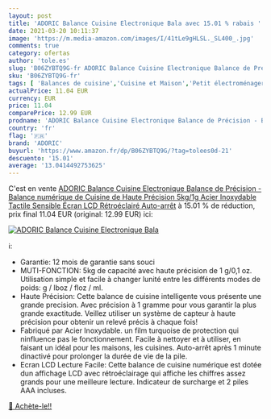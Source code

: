 ```yaml
---
layout: post
title: 'ADORIC Balance Cuisine Electronique Bala avec 15.01 % rabais '
date: 2021-03-20 10:11:37
image: 'https://m.media-amazon.com/images/I/41tLe9gHLSL._SL400_.jpg'
comments: true
category: ofertas
author: 'tole.es'
slug: 'B06ZYBTQ9G-fr ADORIC Balance Cuisine Electronique Balance de Précision -...'
sku: 'B06ZYBTQ9G-fr'
tags: [ 'Balances de cuisine','Cuisine et Maison','Petit électroménager','adoric', ]
actualPrice: 11.04 EUR
currency: EUR
price: 11.04
comparePrice: 12.99 EUR
prodname: 'ADORIC Balance Cuisine Electronique Balance de Précision - Balance numérique de Cuisine de Haute Précision  5kg/1g  Acier Inoxydable Tactile Sensible Écran LCD Rétroéclairé Auto-arrêt'
country: 'fr'
flag: '🇫🇷'
brand: 'ADORIC'
buyurl: 'https://www.amazon.fr/dp/B06ZYBTQ9G/?tag=tolees0d-21'
descuento: '15.01'
average: '13.0414492753625'
---
```


C'est en vente [ADORIC Balance Cuisine Electronique Balance de Précision - Balance numérique de Cuisine de Haute Précision  5kg/1g  Acier Inoxydable Tactile Sensible Écran LCD Rétroéclairé Auto-arrêt](https://www.amazon.fr/dp/B06ZYBTQ9G/?tag=tolees0d-21)  à  15.01 % de réduction, prix final  11.04 EUR (original: 12.99 EUR) ici:

[![ADORIC Balance Cuisine Electronique Bala](https://m.media-amazon.com/images/I/41tLe9gHLSL._SL400_.jpg)](https://www.amazon.fr/dp/B06ZYBTQ9G/?tag=tolees0d-21)

ℹ️:

- Garantie: 12 mois de garantie sans souci
- MUTI-FONCTION: 5kg de capacité avec haute précision de 1 g/0,1 oz. Utilisation simple et facile à changer lunité entre les différents modes de poids: g / lboz / floz / ml.
- Haute Précision: Cette balance de cuisine intelligente vous présente une grande precision. Avec précision à 1 gramme pour vous garantir la plus grande exactitude. Veillez utiliser un système de capteur à haute précision pour obtenir un relevé précis à chaque fois!
- Fabriqué par Acier Inoxydable. un film turquoise de protection qui ninfluence pas le fonctionnement. Facile à nettoyer et à utiliser, en faisant un idéal pour les maisons, les cuisines. Auto-arrêt après 1 minute dinactivé pour prolonger la durée de vie de la pile.
- Ecran LCD Lecture Facile: Cette balance de cuisine numérique est dotée dun affichage LCD avec rétroéclairage qui affiche les chiffres assez grands pour une meilleure lecture. Indicateur de surcharge et 2 piles AAA incluses.

[🛒 Achète-le!!](https://www.amazon.fr/dp/B06ZYBTQ9G/?tag=tolees0d-21)
